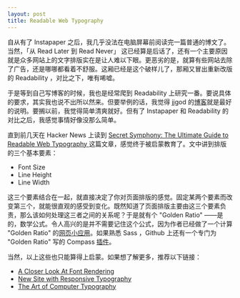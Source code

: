 ```yaml
---
layout: post
title: Readable Web Typography
---
```


自从有了 Instapaper 之后，我几乎没法在电脑屏幕前阅读完一篇普通的博文了。当然，「从 Read Later 到 Read Never」 这已经算是后话了，还有一个主要原因就是众多网站上的文字排版实在是让人难以下眼。更恶劣的是，就算有些网站去除了广告，还是哪哪都看着不舒服。这厢已经是这个破样儿了，那厢又冒出重新改版的 Readability ，对比之下，唯有唏嘘。

于是等到自己写博客的时候，我也是经常爬到 Readability 上研究一番。要说具体的要求，其实我也说不出所以然来。但要举例的话，我觉得 jjgod 的[博客](http://blog.jjgod.org/)就是最好的说明。要搁以前，我觉得简单清爽就好。但有了 Instapaper 和 Readability 的对比之后，我感觉事情好像没那么简单。

直到前几天在 Hacker News 上读到 [Secret Symphony: The Ultimate Guide to Readable Web Typography
](http://www.pearsonified.com/2011/12/golden-ratio-typography.php) 这篇文章，感觉终于被启蒙教育了。文中讲到排版的三个基本要素：

- Font Size
- Line Height
- Line Width

这三个要素结合在一起，就直接决定了你对页面排版的感觉。固定某两个要素而改变第三个，就能很直观的感受到变化。既然知道了页面排版主要由这三个要素负责，那么该如何处理这三者之间的关系呢？于是就有个 "Golden Ratio" ——是的，数学公式。令人高兴的是并不需要记住这个公式，因为作者已经做了一个计算 "Golden Ratio" 的[网页小应用](http://www.pearsonified.com/typography/)。如果熟悉 Sass ，Github 上还有一个专门为 "Golden Ratio" 写的 Compass [插件](https://github.com/maxbeatty/goldentype)。 

当然，以上这些也只能算得上启蒙。如果想了解更多，推荐以下链接：

- [A Closer Look At Font Rendering](http://www.smashingmagazine.com/2012/04/24/a-closer-look-at-font-rendering/)
- [New Site with Responsive Typography](http://informationarchitects.net/blog/responsive-typography/)
- [The Art of Computer Typography](http://37signals.com/svn/posts/3183-the-art-of-computer-typography)

